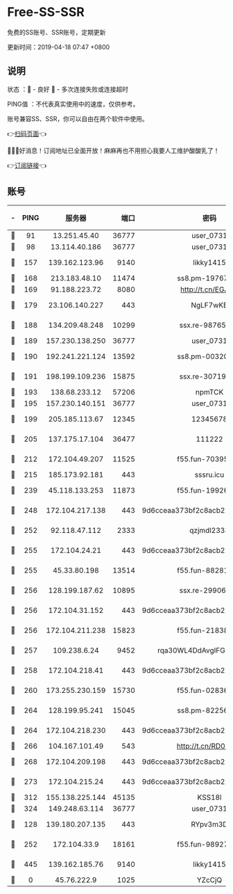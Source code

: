 # Free-SS-SSR

免费的SS账号、SSR账号，定期更新

更新时间：2019-04-18 07:47 +0800

## 说明

状态     ：🙂 - 良好 🙁 - 多次连接失败或连接超时

PING值   ：不代表真实使用中的速度，仅供参考。

账号兼容SS、SSR，你可以自由在两个软件中使用。

👉[扫码页面](https://liesauer.github.io/Free-SS-SSR/)👈

🎉🎉🎉好消息！订阅地址已全面开放！麻麻再也不用担心我要人工维护酸酸乳了！

👉[订阅链接](https://www.liesauer.net/yogurt/subscribe?ACCESS_TOKEN=DAYxR3mMaZAsaqUb)👈

## 账号

|-|PING|服务器|端口|密码|加密方式|区域|
|:----:|:----:|:-----:|-----:|:----:|:----:|:----:|
|🙂|91|13.251.45.40|36777|user_0731|chacha20|SG|
|🙂|98|13.114.40.186|36777|user_0731|chacha20|JP|
|🙂|157|139.162.123.96|9140|likky1415|aes-256-cfb|JP|
|🙂|168|213.183.48.10|11474|ss8.pm-19767965|rc4-md5|RU|
|🙂|169|91.188.223.72|8080|http://t.cn/EGJIyrl|rc4-md5|RU|
|🙂|179|23.106.140.227|443|NgLF7wKB|aes-256-cfb|US|
|🙂|188|134.209.48.248|10299|ssx.re-98765890|aes-256-cfb|US|
|🙂|189|157.230.138.250|36777|user_0731|chacha20|US|
|🙂|190|192.241.221.124|13592|ss8.pm-00320498|aes-256-cfb|US|
|🙂|191|198.199.109.236|15875|ssx.re-30719471|aes-256-cfb|US|
|🙂|193|138.68.233.12|57206|npmTCK|rc4-md5|US|
|🙂|195|157.230.140.151|36777|user_0731|chacha20|US|
|🙂|199|205.185.113.67|12345|12345678|aes-256-cfb|US|
|🙂|205|137.175.17.104|36477|111222|aes-256-cfb|US|
|🙂|212|172.104.49.207|11525|f55.fun-70395503|aes-256-cfb|SG|
|🙂|215|185.173.92.181|443|sssru.icu|rc4-md5|RU|
|🙂|239|45.118.133.253|11873|f55.fun-19926272|aes-256-cfb|SG|
|🙂|248|172.104.217.138|443|9d6cceaa373bf2c8acb22e60b6a58be6|aes-256-cfb|US|
|🙂|252|92.118.47.112|2333|qzjmdl2333|aes-256-cfb|US|
|🙂|255|172.104.24.21|443|9d6cceaa373bf2c8acb22e60b6a58be6|aes-256-cfb|US|
|🙂|255|45.33.80.198|13514|f55.fun-88281317|aes-256-cfb|US|
|🙂|256|128.199.187.62|10895|ssx.re-29906506|aes-256-cfb|SG|
|🙂|256|172.104.31.152|443|9d6cceaa373bf2c8acb22e60b6a58be6|aes-256-cfb|US|
|🙂|256|172.104.211.238|15823|f55.fun-21838256|aes-256-cfb|US|
|🙂|257|109.238.6.24|9452|rqa30WL4DdAvgIFG6Fs3znzTa|aes-256-cfb|FR|
|🙂|258|172.104.218.41|443|9d6cceaa373bf2c8acb22e60b6a58be6|aes-256-cfb|US|
|🙂|260|173.255.230.159|15730|f55.fun-02836534|aes-256-cfb|US|
|🙂|264|128.199.95.241|15045|ss8.pm-82256023|aes-256-cfb|SG|
|🙂|264|172.104.218.230|443|9d6cceaa373bf2c8acb22e60b6a58be6|aes-256-cfb|US|
|🙂|266|104.167.101.49|543|http://t.cn/RD0D7sx|rc4-md5|CA|
|🙂|268|172.104.209.198|443|9d6cceaa373bf2c8acb22e60b6a58be6|aes-256-cfb|US|
|🙂|273|172.104.215.24|443|9d6cceaa373bf2c8acb22e60b6a58be6|aes-256-cfb|US|
|🙂|312|155.138.225.144|45135|KSS18l|rc4-md5|US|
|🙂|324|149.248.63.114|36777|user_0731|chacha20|CA|
|🙂|128|139.180.207.135|443|RYpv3m3D|aes-256-cfb|JP|
|🙂|252|172.104.33.9|18161|f55.fun-98927194|aes-256-cfb|SG|
|🙂|445|139.162.185.76|9140|likky1415|aes-256-cfb|DE|
|🙁|0|45.76.222.9|1025|YZcCjQ|rc4-md5|JP|
